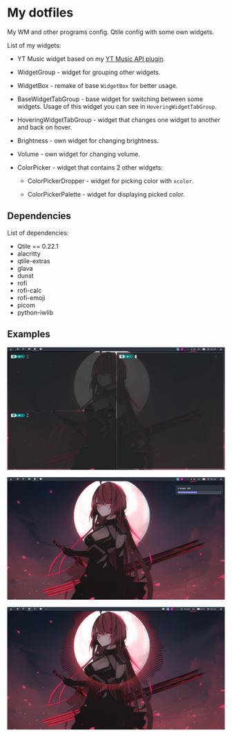 # My dotfiles

My WM and other programs config. Qtile config with some own widgets.

List of my widgets:

-   YT Music widget based on my [YT Music API plugin](https://github.com/AndrewOmelnitsky/youtube-music).

-   WidgetGroup - widget for grouping other widgets.

-   WidgetBox - remake of base `WidgetBox` for better usage.

-   BaseWidgetTabGroup - base widget for switching between some widgets. Usage of this widget you can see in `HoveringWidgetTabGroup`.

-   HoveringWidgetTabGroup - widget that changes one widget to another and back on hover.

-   Brightness - own widget for changing brightness.

-   Volume - own widget for changing volume.

-   ColorPicker - widget that contains 2 other widgets:

    -   ColorPickerDropper - widget for picking color with `xcolor`.

    -   ColorPickerPalette - widget for displaying picked color.

## Dependencies

List of dependencies:

-   Qtile == 0.22.1
-   alacritty
-   qtile-extras
-   glava
-   dunst
-   rofi
-   rofi-calc
-   rofi-emoji
-   picom
-   python-iwlib

## Examples

![ex1](./Public/config_images/1.png)

![ex2](./Public/config_images/2.png)

![ex with glava](./Public/config_images/3.png)
